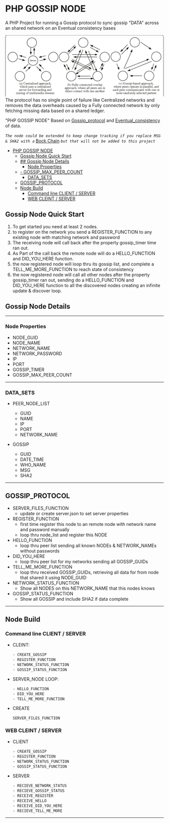 # PHP GOSSIP NODE
A PHP Project for running a Gossip protocol to sync gossip "DATA" across an shared network on an Eventual consistency bases

![Gossip Protocol](https://raw.githubusercontent.com/HermanRas/PHP_GOSSIP_NODE/master/img/GossipProtocol.png)
The protocol has no single point of failure like Centralized networks and removes the data overheads caused by a Fully connected network by only fetching missing data based on a shared ledger.

"PHP GOSSIP NODE" Based on [Gossip_protocol](https://en.wikipedia.org/wiki/Gossip_protocol) and 
[Eventual_consistency](https://en.wikipedia.org/wiki/Eventual_consistency) of data.

*`The node could be extended to keep change tracking if you replace MSG & SHA2 with a`* [Bock Chain](https://en.wikipedia.org/wiki/Blockchain) *`but that will not be added to this project`*


- [PHP GOSSIP NODE](#php-gossip-node)
	- [Gossip Node Quick Start](#gossip-node-quick-start)
	- [## Gossip Node Details](#h2-idgossip-node-details-438gossip-node-detailsh2)
		- [Node Properties](#node-properties)
	- [- GOSSIP_MAX_PEER_COUNT](#ulligossip_max_peer_countliul)
		- [DATA_SETS](#data_sets)
	- [GOSSIP_PROTOCOL](#gossip_protocol)
	- [Node Build](#node-build)
		- [Command line CLIENT / SERVER](#command-line-client--server)
		- [WEB CLEINT / SERVER](#web-cleint--server)


## Gossip Node Quick Start
1. To get started you need at least 2 nodes.
2. to register on the network you send a REGISTER_FUNCTION to any existing node with matching network and password
3. The receiving node will call back after the property gossip_timer time ran out.
4. As Part of the call back the remote node will do a HELLO_FUNCTION and DID_YOU_HERE function.
5. the now registered node will loop thru its gossip list, and complete a TELL_ME_MORE_FUNCTION to reach state of consistency 
6. the now registered node will call all other nodes after the property gossip_timer ran out, sending do a HELLO_FUNCTION and DID_YOU_HERE function to all the discovered nodes creating an infinite update & discover loop.

## Gossip Node Details
---
### Node Properties
- NODE_GUID
- NODE_NAME
- NETWORK_NAME
- NETWORK_PASSWORD
- IP
- PORT
- GOSSIP_TIMER
- GOSSIP_MAX_PEER_COUNT
---
### DATA_SETS
- PEER_NODE_LIST
	- GUID
	- NAME
	- IP
	- PORT
	- NETWORK_NAME

- GOSSIP
	- GUID
	- DATE_TIME
	- WHO_NAME
	- MSG
	- SHA2
---
## GOSSIP_PROTOCOL
- SERVER_FILES_FUNCTION
	- update or create server.json to set server properties
- REGISTER_FUNCTION
	- first time register this node to an remote node with network name and password manually
	- loop thru node_list and register this NODE
- HELLO_FUNCTION
	- loop thru peer list sending all known NODEs & NETWORK_NAMEs without passwords
- DID_YOU_HERE
	- loop thru peer list for my networks sending all GOSSIP_GUIDs
- TELL_ME_MORE_FUNCTION
	- loop thru received GOSSIP_GUIDs, retrieving all data for from node that shared it using NODE_GUID
- NETWORK_STATUS_FUNCTION
	- Show all NODES on this NETWORK_NAME that this nodes knows
- GOSSIP_STATUS_FUNCTION
	- Show all GOSSIP and include SHA2 if data complete
---
## Node Build
### Command line CLIENT / SERVER
- CLEINT:
	```
	- CREATE_GOSSIP
	- REGISTER_FUNCTION
	- NETWORK_STATUS_FUNCTION
	- GOSSIP_STATUS_FUNCTION
	```

-  SERVER_NODE LOOP:
	```
	- HELLO_FUNCTION
	- DID_YOU_HERE
	- TELL_ME_MORE_FUNCTION
	```
	
- CREATE
	```
	SERVER_FILES_FUNCTION
	```
	
### WEB CLEINT / SERVER
- CLIENT
	```
	- CREATE_GOSSIP
	- REGISTER_FUNCTION
	- NETWORK_STATUS_FUNCTION
	- GOSSIP_STATUS_FUNCTION
	```
	
- SERVER
	```
	- RECIEVE_NETWORK_STATUS
	- RECIEVE_GOSSIP_STATUS
	- RECEIVE_REGISTER
	- RECEIVE_HELLO
	- RECEIVE_DID_YOU_HERE
	- RECIEVE_TELL_ME_MORE
	```
---



